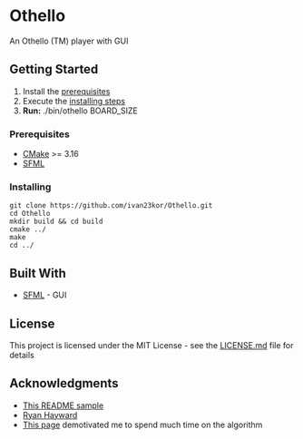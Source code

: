 # Othello
An Othello (TM) player with GUI

## Getting Started

1. Install the [prerequisites](#Prerequisites)
2. Execute the [installing steps](#Installing)
3. **Run:** ./bin/othello BOARD_SIZE

### Prerequisites

* [CMake](https://cmake.org/download/) >= 3.16
* [SFML](https://www.sfml-dev.org/)

### Installing

```
git clone https://github.com/ivan23kor/Othello.git
cd Othello
mkdir build && cd build
cmake ../
make
cd ../
```

## Built With

* [SFML](https://www.sfml-dev.org/) - GUI

## License

This project is licensed under the MIT License - see the [LICENSE.md](LICENSE.md) file for details

## Acknowledgments

* [This README sample](https://gist.github.com/PurpleBooth/109311bb0361f32d87a2)
* [Ryan Hayward](https://webdocs.cs.ualberta.ca/~hayward/)
* [This page](https://skatgame.net/mburo/log.html) demotivated me to spend much time on the algorithm

